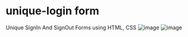 # unique-login form
Unique SignIn And SignOut Forms using HTML, CSS
![image](https://github.com/nabinjana-dsc/unique-loginform/assets/120771456/a00cca99-96f3-42cf-b342-9697c6ba021a)
![image](https://github.com/nabinjana-dsc/unique-loginform/assets/120771456/ae624254-394d-4040-80df-e6dddd4cbfea)
